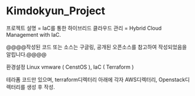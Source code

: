 # Kimdokyun_Project
프로젝트 설명 = IaC를 통한 하이브리드 클라우드 관리 = Hybrid Cloud Management with IaC.

@@@@작성된 코드 또는 소스는 구글링, 공개된 오픈소스를 참고하여 작성되었음을 알립니다.@@@@

환경설정
Linux vmware ( CenstOS ),
IaC ( Terraform )

테라폼 코드만 있으며,
terraform디렉터리 아래에 각자 AWS디렉터리, Openstack디렉터리를 생성 후 작성.
